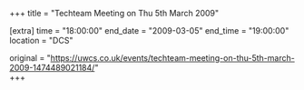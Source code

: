 +++
title = "Techteam Meeting on Thu 5th March 2009"

[extra]
time = "18:00:00"
end_date = "2009-03-05"
end_time = "19:00:00"
location = "DCS"

original = "https://uwcs.co.uk/events/techteam-meeting-on-thu-5th-march-2009-1474489021184/"    
+++



